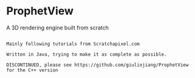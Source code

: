 # ProphetView
A 3D rendering engine built from scratch

```

Mainly following tutorials from Scratchapixel.com

Written in Java, trying to make it as complete as possible.

DISCONTINUED, please see https://github.com/giuliojiang/ProphetView for the C++ version

```
